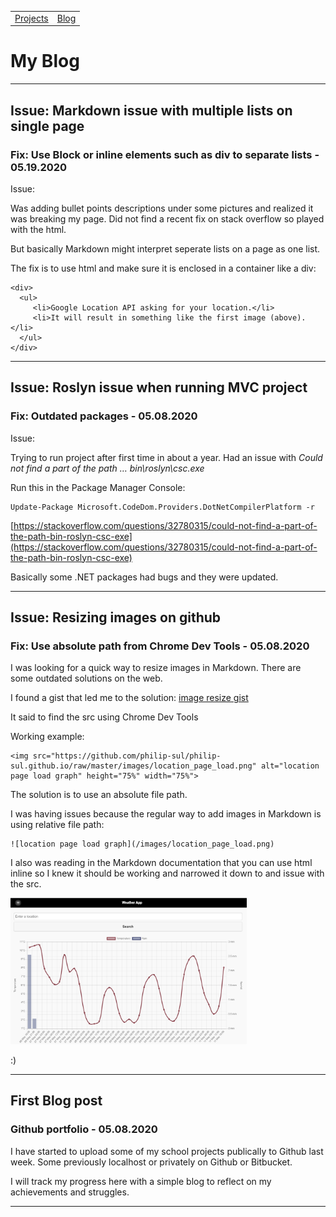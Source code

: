 <table>
  <tr>
    <td><a href="https://philip-sul.github.io">Projects</a></td>
    <td><a href="https://philip-sul.github.io/blog">Blog</a></td>
  </tr>
</table>

# My Blog
<hr>

## Issue: Markdown issue with multiple lists on single page
### Fix: Use Block or inline elements such as div to separate lists - 05.19.2020

Issue:

Was adding bullet points descriptions under some pictures and realized it was breaking my page.
Did not find a recent fix on stack overflow so played with the html.

But basically Markdown might interpret seperate lists on a page as one list.

The fix is to use html and make sure it is enclosed in a container like a div:

    <div>
      <ul>
         <li>Google Location API asking for your location.</li>
         <li>It will result in something like the first image (above).</li>
      </ul>
    </div>

<hr>

## Issue: Roslyn issue when running MVC project
### Fix: Outdated packages - 05.08.2020

Issue:

Trying to run project after first time in about a year.
Had an issue with <i>Could not find a part of the path … bin\roslyn\csc.exe</i>

Run this in the Package Manager Console:

    Update-Package Microsoft.CodeDom.Providers.DotNetCompilerPlatform -r

[https://stackoverflow.com/questions/32780315/could-not-find-a-part-of-the-path-bin-roslyn-csc-exe](https://stackoverflow.com/questions/32780315/could-not-find-a-part-of-the-path-bin-roslyn-csc-exe)

Basically some .NET packages had bugs and they were updated.

<hr>

## Issue: Resizing images on github 
### Fix: Use absolute path from Chrome Dev Tools - 05.08.2020

I was looking for a quick way to resize images in Markdown.
There are some outdated solutions on the web.

I found a gist that led me to the solution:
[image resize gist](https://gist.github.com/uupaa/f77d2bcf4dc7a294d109)

It said to find the src using Chrome Dev Tools

Working example:

    <img src="https://github.com/philip-sul/philip-sul.github.io/raw/master/images/location_page_load.png" alt="location page load graph" height="75%" width="75%">

The solution is to use an absolute file path.

I was having issues because the regular way to add images in Markdown is using relative file path:

    ![location page load graph](/images/location_page_load.png)

I also was reading in the Markdown documentation that you can use html inline so I knew it should be working and narrowed it down
to and issue with the src.

<img src="https://github.com/philip-sul/philip-sul.github.io/raw/master/images/location_page_load.png" alt="location page load graph" height="75%" width="75%">

:)

<hr>

## First Blog post 
### Github portfolio - 05.08.2020

I have started to upload some of my school projects publically to Github last week.
Some previously localhost or privately on Github or Bitbucket.

I will track my progress here with a simple blog to reflect on my achievements and struggles.

<hr>
